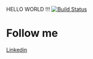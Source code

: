 HELLO WORLD !!!
[![Build Status](https://secure.travis-ci.org/sinatra/sinatra.svg)](https://github.com/ikonstantinov/Local_Network)


# Follow me
[Linkedin](https://www.linkedin.com/in/ivan-konstantinov-a3a9b655/)

